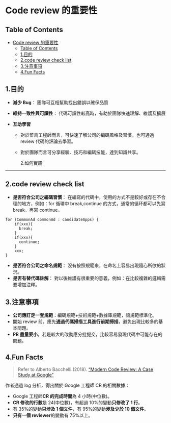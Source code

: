 # Code review 的重要性

## Table of Contents

- [Code review 的重要性](#code-review-的重要性)
  - [Table of Contents](#table-of-contents)
  - [1.目的](#1目的)
  - [2.code review check list](#2code-review-check-list)
  - [3.注意事項](#3注意事項)
  - [4.Fun Facts](#4fun-facts)

## 1.目的

- **減少 Bug**：
  團隊可互相幫助找出錯誤以確保品質
- **維持一致性與可讀性**：
  代碼可讀性較高時，有助於團隊快速理解、維護及擴展
- **互助學習**

  - 對於菜鳥工程師而言，可快速了解公司的編碼風格及習慣，也可通過 review 代碼的評論去學習。
  - 對於團隊而言可分享經驗、技巧和編碼技能，達到知識共享。

    2.如何實踐

---

## 2.code review check list

- **是否符合公司之編碼習慣**：
  在編寫的代碼中，使用的方式不是較好或存在不合理的地方，例如：for 循環中 break,continue 的方式，通常的循环都可以先寫 break，再寫 continue。

```gherkin=
for (CommonAd commonAd : candidateApps) {
  	if(xxx){
      break;
  	}
  	if(xxx){
      continue;
  	}
    xxx;
}
```

- **是否符合公司之命名規範**：
  沒有按照規範來，在命名上容易出現隨心所欲的狀況。
- **是否有替代碼註解**：
  對以後維護有很重要的意義，例如：在比較複雜的邏輯需要增加注釋。

## 3.注意事項

- **公司應訂定一套規範**：編碼規範+技術規範+數據庫規範，讓規範標準化。
- 開始 review 前，應先**通過代碼掃描工具進行前期掃描**，避免出現比較多的基本問題。
- **PR 盡量要小**，若是較大的改動應分批提交，比較容易發現代碼中可能存在的問題。

## 4.Fun Facts

> Refer to Alberto Bacchelli.(2018). [“Modern Code Review: A Case Study at Google”](https://research.google/pubs/pub47025/)

作者通過 log 分析，得出關於 Google 工程師 CR 的相關數據：

- Google 工程師**CR 的完成時間**為 4 小時(中位數)。
- **CR 修改的行數**是 24(中位數)，有超過 10%的變動**只修改了 1 行**。
- 有 35%的變動**只涉及 1 個文件**，有 95%的變動**涉及少於 10 個文件**。
- **只有一個 reviewer**的變動有 75%以上。
